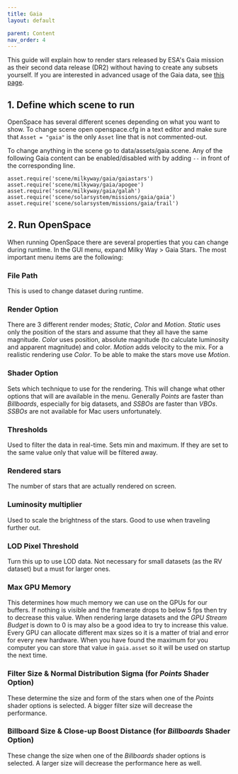 ```yaml
---
title: Gaia
layout: default

parent: Content
nav_order: 4
---
```


This guide will explain how to render stars released by ESA's Gaia mission as their second data release (DR2) without having to create any subsets yourself.
If you are interested in advanced usage of the Gaia data, see [this page](../../components/gaia).

## 1. Define which scene to run
OpenSpace has several different scenes depending on what you want to show.  To change scene open openspace.cfg in a text editor and make sure that `Asset = "gaia"` is the only `Asset` line that is not commented-out.

To change anything in the scene go to data/assets/gaia.scene. Any of the following Gaia content can be enabled/disabled with by adding `--` in front of the corresponding line.
```
asset.require('scene/milkyway/gaia/gaiastars')
asset.require('scene/milkyway/gaia/apogee')
asset.require('scene/milkyway/gaia/galah')
asset.require('scene/solarsystem/missions/gaia/gaia')
asset.require('scene/solarsystem/missions/gaia/trail')
```

## 2. Run OpenSpace
When running OpenSpace there are several properties that you can change during runtime. In the GUI menu, expand Milky Way > Gaia Stars. The most important menu items are the following:

### File Path
This is used to change dataset during runtime.

### Render Option
There are 3 different render modes;  _Static_, _Color_ and _Motion_.  _Static_ uses only the position of the stars and assume that they all have the same magnitude.  _Color_ uses position, absolute magnitude (to calculate luminosity and apparent magnitude) and color.  _Motion_ adds velocity to the mix.  For a realistic rendering use _Color_.  To be able to make the stars move use _Motion_.

### Shader Option
Sets which technique to use for the rendering.  This will change what other options that will are available in the menu.  Generally _Points_ are faster than _Billboards_, especially for big datasets, and _SSBOs_ are faster than _VBOs_.  _SSBOs_ are not available for Mac users unfortunately. 

### Thresholds
Used to filter the data in real-time.  Sets min and maximum.  If they are set to the same value only that value will be filtered away.

### Rendered stars
The number of stars that are actually rendered on screen.

### Luminosity multiplier
Used to scale the brightness of the stars.  Good to use when traveling further out. 

### LOD Pixel Threshold
Turn this up to use LOD data.  Not necessary for small datasets (as the RV dataset) but a must for larger ones.

### Max GPU Memory
This determines how much memory we can use on the GPUs for our buffers.  If nothing is visible and the framerate drops to below 5 fps then try to decrease this value.  When rendering large datasets and the _GPU Stream Budget_ is down to 0 is may also be a good idea to try to increase this value.  Every GPU can allocate different max sizes so it is a matter of trial and error for every new hardware.  When you have found the maximum for you computer you can store that value in `gaia.asset` so it will be used on startup the next time.

### Filter Size & Normal Distribution Sigma (for _Points_ Shader Option)
These determine the size and form of the stars when one of the _Points_ shader options is selected.  A bigger filter size will decrease the performance.

### Billboard Size & Close-up Boost Distance (for _Billboards_ Shader Option)
These change the size when one of the _Billboards_ shader options is selected.  A larger size will decrease the performance here as well.
